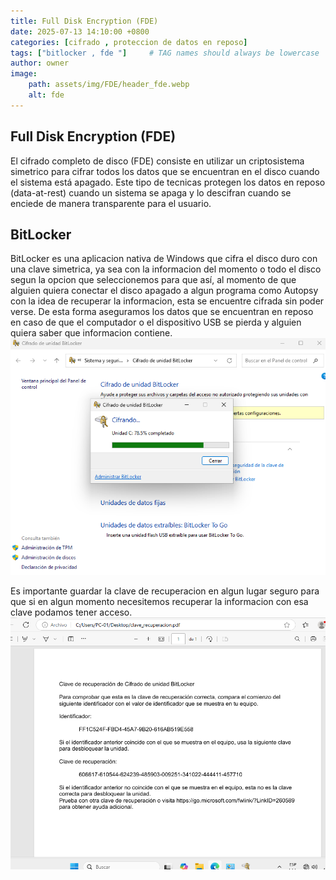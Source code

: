 ```yaml
---
title: Full Disk Encryption (FDE)
date: 2025-07-13 14:10:00 +0800
categories: [cifrado , proteccion de datos en reposo]
tags: ["bitlocker , fde "]     # TAG names should always be lowercase
author: owner
image:
    path: assets/img/FDE/header_fde.webp
    alt: fde
---
```


## Full Disk Encryption (FDE) ##

El cifrado completo de disco (FDE) consiste en utilizar un criptosistema simetrico para cifrar todos los datos que se encuentran en el disco cuando el sistema está apagado. Este tipo de tecnicas protegen los datos en reposo (data-at-rest) cuando un sistema se apaga y lo descifran cuando se enciede de manera transparente para el usuario.

## BitLocker ##

BitLocker es una aplicacion nativa de Windows que cifra el disco duro con una clave simetrica, ya sea con la informacion del momento o todo el disco segun la opcion que seleccionemos para que así, al momento de que alguien quiera conectar el disco apagado a algun programa como Autopsy con la idea de recuperar la informacion, esta se encuentre cifrada sin poder verse. De esta forma aseguramos los datos que se encuentran en reposo en caso de que el computador o el dispositivo USB se pierda y alguien quiera saber que informacion contiene.
![untitled](/assets/img/FDE/BitLocker01.png)

Es importante guardar la clave de recuperacion en algun lugar seguro para que si en algun momento necesitemos recuperar la informacion con esa clave podamos tener acceso.
![untitled](/assets/img/FDE/BitLocker02.png)


